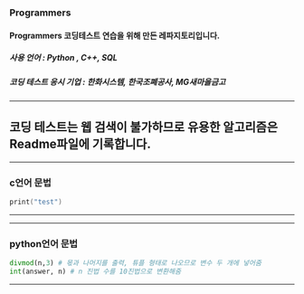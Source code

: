 ### Programmers
#### Programmers 코딩테스트 연습을 위해 만든 레파지토리입니다.
##### 사용 언어 : Python , C++, SQL
##### 코딩 테스트 응시 기업 : 한화시스템, 한국조폐공사, MG새마을금고
---
코딩 테스트는 웹 검색이 불가하므로 유용한 알고리즘은 Readme파일에 기록합니다.
---
--- 
### c언어 문법
~~~ c
print("test")
~~~
---
---
### python언어 문법
~~~ python
divmod(n,3) # 몫과 나머지를 출력, 튜플 형태로 나오므로 변수 두 개에 넣어줌
int(answer, n) # n 진법 수를 10진법으로 변환해줌
~~~
---

